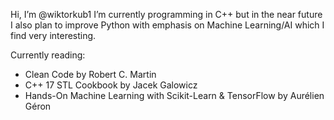 Hi, I’m @wiktorkub1
I’m currently programming in C++ but in the near future I also plan to improve Python with emphasis on Machine Learning/AI which I find very interesting.

Currently reading:
- Clean Code by Robert C. Martin
- C++ 17 STL Cookbook by Jacek Galowicz
- Hands-On Machine Learning with Scikit-Learn & TensorFlow by Aurélien Géron

<!---
wiktorkub1/wiktorkub1 is a ✨ special ✨ repository because its `README.md` (this file) appears on your GitHub profile.
You can click the Preview link to take a look at your changes.
--->
